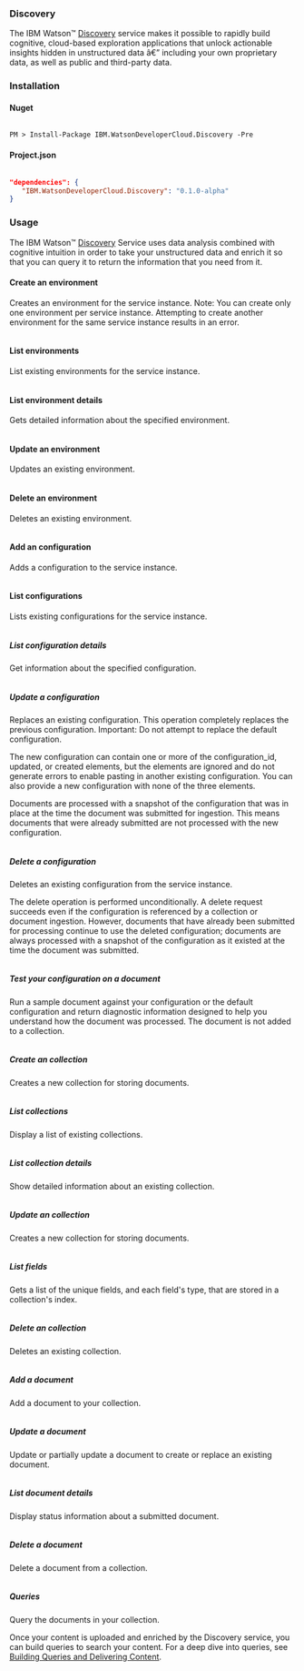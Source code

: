 ### Discovery

The IBM Watson™ [Discovery][discovery] service makes it possible to rapidly build cognitive, cloud-based exploration applications that unlock actionable insights hidden in unstructured data â€” including your own proprietary data, as well as public and third-party data.

### Installation
#### Nuget
```

PM > Install-Package IBM.WatsonDeveloperCloud.Discovery -Pre

```
#### Project.json
```JSON

"dependencies": {
   "IBM.WatsonDeveloperCloud.Discovery": "0.1.0-alpha"
}

```
### Usage
The IBM Watson™ [Discovery][discovery] Service uses data analysis combined with cognitive intuition in order to take your unstructured data and enrich it so that you can query it to return the information that you need from it.

#### Create an environment
Creates an environment for the service instance. Note: You can create only one environment per service instance. Attempting to create another environment for the same service instance results in an error.
```cs
```

#### List environments
List existing environments for the service instance.
```cs
```

#### List environment details
Gets detailed information about the specified environment.
```cs
```

#### Update an environment
Updates an existing environment.
```cs
```

#### Delete an environment
Deletes an existing environment.
```cs
```

#### Add an configuration
Adds a configuration to the service instance.
```cs
```

#### List configurations
Lists existing configurations for the service instance.
```cs
```

##### List configuration details
Get information about the specified configuration.
```cs
```

##### Update a configuration
Replaces an existing configuration. This operation completely replaces the previous configuration. Important: Do not attempt to replace the default configuration.

The new configuration can contain one or more of the configuration_id, updated, or created elements, but the elements are ignored and do not generate errors to enable pasting in another existing configuration. You can also provide a new configuration with none of the three elements.

Documents are processed with a snapshot of the configuration that was in place at the time the document was submitted for ingestion. This means documents that were already submitted are not processed with the new configuration.
```cs
```

##### Delete a configuration
Deletes an existing configuration from the service instance.

The delete operation is performed unconditionally. A delete request succeeds even if the configuration is referenced by a collection or document ingestion. However, documents that have already been submitted for processing continue to use the deleted configuration; documents are always processed with a snapshot of the configuration as it existed at the time the document was submitted.
```cs
```

##### Test your configuration on a document
Run a sample document against your configuration or the default configuration and return diagnostic information designed to help you understand how the document was processed. The document is not added to a collection.
```cs
```

##### Create an collection
Creates a new collection for storing documents.
```cs
```

##### List collections
Display a list of existing collections.
```cs
```

##### List collection details
Show detailed information about an existing collection.
```cs
```

##### Update an collection
Creates a new collection for storing documents.
```cs
```

##### List fields
Gets a list of the unique fields, and each field's type, that are stored in a collection's index.
```cs
```

##### Delete an collection
Deletes an existing collection.
```cs
```

##### Add a document
Add a document to your collection.
```cs
```

##### Update a document
Update or partially update a document to create or replace an existing document.
```cs
```

##### List document details
Display status information about a submitted document.
```cs
```

##### Delete a document
Delete a document from a collection.
```cs
```

##### Queries
Query the documents in your collection.

Once your content is uploaded and enriched by the Discovery service, you can build queries to search your content. For a deep dive into queries, see [Building Queries and Delivering Content][discovery-query].
```cs
```

[discovery]: http://www.ibm.com/watson/developercloud/discovery/api/v1/
[discovery-query]: http://www.ibm.com/watson/developercloud/doc/discovery/using.shtml

